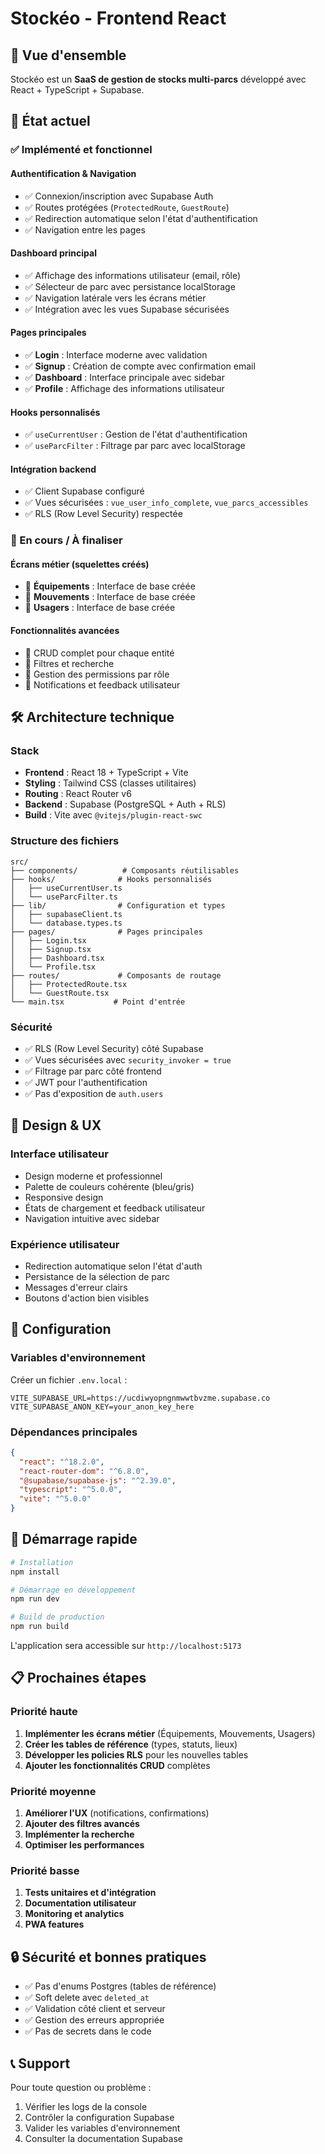 # Stockéo - Frontend React

## 🎯 Vue d'ensemble

Stockéo est un **SaaS de gestion de stocks multi-parcs** développé avec React + TypeScript + Supabase.

## 🚀 État actuel

### ✅ Implémenté et fonctionnel

#### **Authentification & Navigation**

- ✅ Connexion/inscription avec Supabase Auth
- ✅ Routes protégées (`ProtectedRoute`, `GuestRoute`)
- ✅ Redirection automatique selon l'état d'authentification
- ✅ Navigation entre les pages

#### **Dashboard principal**

- ✅ Affichage des informations utilisateur (email, rôle)
- ✅ Sélecteur de parc avec persistance localStorage
- ✅ Navigation latérale vers les écrans métier
- ✅ Intégration avec les vues Supabase sécurisées

#### **Pages principales**

- ✅ **Login** : Interface moderne avec validation
- ✅ **Signup** : Création de compte avec confirmation email
- ✅ **Dashboard** : Interface principale avec sidebar
- ✅ **Profile** : Affichage des informations utilisateur

#### **Hooks personnalisés**

- ✅ `useCurrentUser` : Gestion de l'état d'authentification
- ✅ `useParcFilter` : Filtrage par parc avec localStorage

#### **Intégration backend**

- ✅ Client Supabase configuré
- ✅ Vues sécurisées : `vue_user_info_complete`, `vue_parcs_accessibles`
- ✅ RLS (Row Level Security) respectée

### 🔄 En cours / À finaliser

#### **Écrans métier (squelettes créés)**

- 🔄 **Équipements** : Interface de base créée
- 🔄 **Mouvements** : Interface de base créée
- 🔄 **Usagers** : Interface de base créée

#### **Fonctionnalités avancées**

- 🔄 CRUD complet pour chaque entité
- 🔄 Filtres et recherche
- 🔄 Gestion des permissions par rôle
- 🔄 Notifications et feedback utilisateur

## 🛠️ Architecture technique

### **Stack**

- **Frontend** : React 18 + TypeScript + Vite
- **Styling** : Tailwind CSS (classes utilitaires)
- **Routing** : React Router v6
- **Backend** : Supabase (PostgreSQL + Auth + RLS)
- **Build** : Vite avec `@vitejs/plugin-react-swc`

### **Structure des fichiers**

```
src/
├── components/          # Composants réutilisables
├── hooks/              # Hooks personnalisés
│   ├── useCurrentUser.ts
│   └── useParcFilter.ts
├── lib/                # Configuration et types
│   ├── supabaseClient.ts
│   └── database.types.ts
├── pages/              # Pages principales
│   ├── Login.tsx
│   ├── Signup.tsx
│   ├── Dashboard.tsx
│   └── Profile.tsx
├── routes/             # Composants de routage
│   ├── ProtectedRoute.tsx
│   └── GuestRoute.tsx
└── main.tsx           # Point d'entrée
```

### **Sécurité**

- ✅ RLS (Row Level Security) côté Supabase
- ✅ Vues sécurisées avec `security_invoker = true`
- ✅ Filtrage par parc côté frontend
- ✅ JWT pour l'authentification
- ✅ Pas d'exposition de `auth.users`

## 🎨 Design & UX

### **Interface utilisateur**

- Design moderne et professionnel
- Palette de couleurs cohérente (bleu/gris)
- Responsive design
- États de chargement et feedback utilisateur
- Navigation intuitive avec sidebar

### **Expérience utilisateur**

- Redirection automatique selon l'état d'auth
- Persistance de la sélection de parc
- Messages d'erreur clairs
- Boutons d'action bien visibles

## 🔧 Configuration

### **Variables d'environnement**

Créer un fichier `.env.local` :

```env
VITE_SUPABASE_URL=https://ucdiwyopngnmwwtbvzme.supabase.co
VITE_SUPABASE_ANON_KEY=your_anon_key_here
```

### **Dépendances principales**

```json
{
  "react": "^18.2.0",
  "react-router-dom": "^6.8.0",
  "@supabase/supabase-js": "^2.39.0",
  "typescript": "^5.0.0",
  "vite": "^5.0.0"
}
```

## 🚀 Démarrage rapide

```bash
# Installation
npm install

# Démarrage en développement
npm run dev

# Build de production
npm run build
```

L'application sera accessible sur `http://localhost:5173`

## 📋 Prochaines étapes

### **Priorité haute**

1. **Implémenter les écrans métier** (Équipements, Mouvements, Usagers)
2. **Créer les tables de référence** (types, statuts, lieux)
3. **Développer les policies RLS** pour les nouvelles tables
4. **Ajouter les fonctionnalités CRUD** complètes

### **Priorité moyenne**

1. **Améliorer l'UX** (notifications, confirmations)
2. **Ajouter des filtres avancés**
3. **Implémenter la recherche**
4. **Optimiser les performances**

### **Priorité basse**

1. **Tests unitaires et d'intégration**
2. **Documentation utilisateur**
3. **Monitoring et analytics**
4. **PWA features**

## 🔒 Sécurité et bonnes pratiques

- ✅ Pas d'enums Postgres (tables de référence)
- ✅ Soft delete avec `deleted_at`
- ✅ Validation côté client et serveur
- ✅ Gestion des erreurs appropriée
- ✅ Pas de secrets dans le code

## 📞 Support

Pour toute question ou problème :

1. Vérifier les logs de la console
2. Contrôler la configuration Supabase
3. Valider les variables d'environnement
4. Consulter la documentation Supabase
